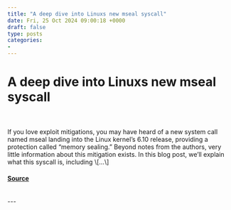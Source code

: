 ```yaml
---
title: "A deep dive into Linuxs new mseal syscall"
date: Fri, 25 Oct 2024 09:00:18 +0000
draft: false
type: posts
categories: 
- 
---
```

# A deep dive into Linuxs new mseal syscall

<br/>

<br/>
If you love exploit mitigations, you may have heard of a new system call named mseal landing into the Linux kernel’s 6.10 release, providing a protection called “memory sealing.” Beyond notes from the authors, very little information about this mitigation exists. In this blog post, we’ll explain what this syscall is, including \[…\]

#### [Source](https://blog.trailofbits.com/2024/10/25/a-deep-dive-into-linuxs-new-mseal-syscall/)

<br/>
---
